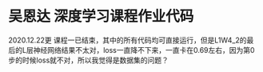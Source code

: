 # 吴恩达 深度学习课程作业代码
2020.12.22更 课程一已结束，其中的所有代码均可直接运行，但是L1W4_2的最后的L层神经网络结果不太对，loss一直降不下来，一直卡在0.69左右，因为第0步的时候loss就不对，所以我觉得是数据集的问题？
